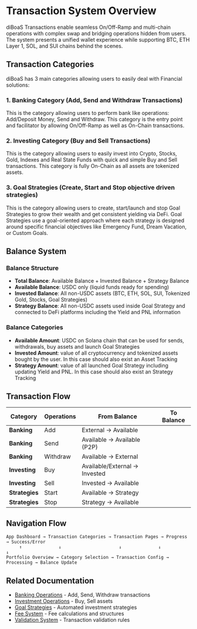 # Transaction System Overview

diBoaS Transactions enable seamless On/Off-Ramp and multi-chain operations with complex swap and bridging operations hidden from users. The system presents a unified wallet experience while supporting BTC, ETH Layer 1, SOL, and SUI chains behind the scenes.

## Transaction Categories

diBoaS has 3 main categories allowing users to easily deal with Financial solutions:

### 1. Banking Category (Add, Send and Withdraw Transactions)
This is the category allowing users to perform bank like operations: Add/Deposit Money, Send and Withdraw. This category is the entry point and facilitator by allowing On/Off-Ramp as well as On-Chain transactions.

### 2. Investing Category (Buy and Sell Transactions)
This is the category allowing users to easily invest into Crypto, Stocks, Gold, Indexes and Real State Funds with quick and simple Buy and Sell transactions. This category is fully On-Chain as all assets are tokenized assets.

### 3. Goal Strategies (Create, Start and Stop objective driven strategies)
This is the category allowing users to create, start/launch and stop Goal Strategies to grow their wealth and get consistent yielding via DeFi. Goal Strategies use a goal-oriented approach where each strategy is designed around specific financial objectives like Emergency Fund, Dream Vacation, or Custom Goals.

## Balance System

### Balance Structure
- **Total Balance**: Available Balance + Invested Balance + Strategy Balance
- **Available Balance**: USDC only (liquid funds ready for spending)
- **Invested Balance**: All non-USDC assets (BTC, ETH, SOL, SUI, Tokenized Gold, Stocks, Goal Strategies)
- **Strategy Balance**: All non-USDC assets used inside Goal Strategy and connected to DeFi platforms including the Yield and PNL information

### Balance Categories
- **Available Amount**: USDC on Solana chain that can be used for sends, withdrawals, buy assets and launch Goal Strategies
- **Invested Amount**: value of all cryptocurrency and tokenized assets bought by the user. In this case should also exist an Asset Tracking
- **Strategy Amount**: value of all launched Goal Strategy including updating Yield and PNL. In this case should also exist an Strategy Tracking

## Transaction Flow

| Category | Operations | From Balance | To Balance |
|----------|------------|--------------|------------|
| **Banking** | Add | External → Available |
| **Banking** | Send | Available → Available (P2P) |
| **Banking** | Withdraw | Available → External |
| **Investing** | Buy | Available/External → Invested |
| **Investing** | Sell | Invested → Available |
| **Strategies** | Start | Available → Strategy |
| **Strategies** | Stop | Strategy → Available |

## Navigation Flow

```
App Dashboard → Transaction Categories → Transaction Pages → Progress → Success/Error
     ↑              ↓                      ↓              ↓           ↓
Portfolio Overview → Category Selection → Transaction Config → Processing → Balance Update
```

## Related Documentation

- [Banking Operations](./BANKING.md) - Add, Send, Withdraw transactions
- [Investment Operations](./INVESTMENTS.md) - Buy, Sell assets  
- [Goal Strategies](./STRATEGIES.md) - Automated investment strategies
- [Fee System](./FEES.md) - Fee calculations and structures
- [Validation System](./VALIDATION.md) - Transaction validation rules